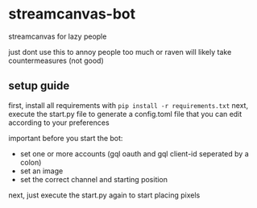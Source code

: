# streamcanvas-bot
streamcanvas for lazy people

just dont use this to annoy people too much or raven will likely take countermeasures (not good)

## setup guide

first, install all requirements with ```pip install -r requirements.txt```
next, execute the start.py file to generate a config.toml file that you can edit according to your preferences

important before you start the bot:
- set one or more accounts (gql oauth and gql client-id seperated by a colon)
- set an image
- set the correct channel and starting position

next, just execute the start.py again to start placing pixels
